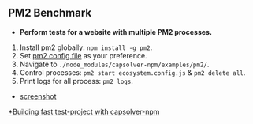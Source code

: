 PM2 Benchmark
-

- **Perform tests for a website with multiple PM2 processes.**

1. Install pm2 globally:  `npm install -g pm2`.
2. Set [pm2 config file](https://github.com/0qwertyy/capsolver-npm/blob/master/examples/ecosystem.config.js) as your preference.
3. Navigate to `./node_modules/capsolver-npm/examples/pm2/`.
4. Control processes: `pm2 start ecosystem.config.js` & `pm2 delete all`.
5. Print logs for all process: `pm2 logs`.

- [screenshot](https://s3.gifyu.com/images/webstorm64_pvt9zUKloT.gif)

[*Building fast test-project with capsolver-npm](https://www.youtube.com/watch?v=s9OyE_pBPyE)